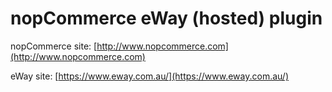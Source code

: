 ﻿nopCommerce eWay (hosted) plugin
===========

nopCommerce site: [http://www.nopcommerce.com](http://www.nopcommerce.com)

eWay site: [https://www.eway.com.au/](https://www.eway.com.au/)